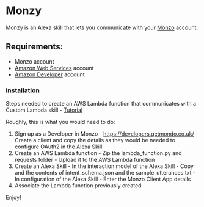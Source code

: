 # Monzy

Monzy is an Alexa skill that lets you communicate with your [Monzo](https://monzo.com/) account.

## Requirements:
- Monzo account
- [Amazon Web Services](https://aws.amazon.com/) account
- [Amazon Developer](https://developer.amazon.com) account

### Installation

Steps needed to create an AWS Lambda function that communicates with a Custom Lambda skill - [Tutorial](https://developer.amazon.com/public/solutions/alexa/alexa-skills-kit/docs/developing-an-alexa-skill-as-a-lambda-function)

Roughly, this is what you would need to do:
  1. Sign up as a Developer in Monzo - https://developers.getmondo.co.uk/
    - Create a client and copy the details as they would be needed to configure OAuth2 in the Alexa Skill
  2. Create an AWS Lambda function
    - Zip the lambda_function.py and requests folder
    - Upload it to the AWS Lambda function
  3. Create an Alexa Skill
    - In the interaction model of the Alexa Skill - Copy and the contents of intent_schema.json and the sample_utterances.txt
    - In configuration of the Alexa Skill - Enter the Monzo Client App details
  4. Associate the Lambda function previously created

Enjoy!
